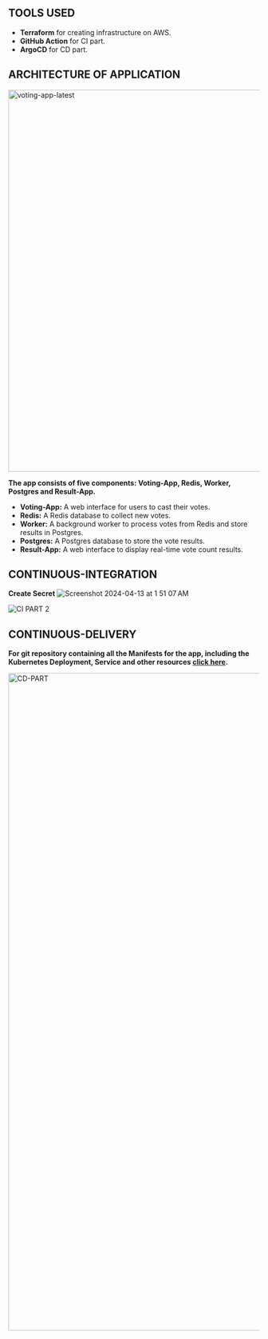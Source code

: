 ## TOOLS USED
- **Terraform** for creating infrastructure on AWS.
- **GitHub Action** for CI part.
- **ArgoCD** for CD part.


## ARCHITECTURE OF APPLICATION
<img width="764" alt="voting-app-latest" src="https://github.com/anshuhtwt/CI-CD-using-Jenkins-and-ArgoCD-into-EKS-for-microservices/assets/95365748/c1a8030c-5129-4e19-913c-5a2686677686">

**The app consists of five components: Voting-App, Redis, Worker, Postgres and Result-App.**
   - **Voting-App:** A web interface for users to cast their votes.
   - **Redis:** A Redis database to collect new votes.
   - **Worker:** A background worker to process votes from Redis and store results in Postgres.
   - **Postgres:** A Postgres database to store the vote results.
   - **Result-App:** A web interface to display real-time vote count results.


## CONTINUOUS-INTEGRATION
**Create Secret**
![Screenshot 2024-04-13 at 1 51 07 AM](https://github.com/anshu049/Automated-CI-CD-Github-Action-ArgoCD-DockerHub-for-Microservices-on-EKS/assets/95365748/d662040a-4272-4fc5-a1a9-fbc3f5ec7327)

![CI PART 2](https://github.com/anshu049/CI-CD-using-Jenkins-and-ArgoCD-into-EKS-for-microservices/assets/95365748/dec4b8bc-aa36-473e-b274-bd3d831ab84e)


## CONTINUOUS-DELIVERY
**For git repository containing all the Manifests for the app, including the Kubernetes Deployment, Service and other resources [click here](https://github.com/anshuhtwt/Voting-App-Manifests).**

<img width="1315" alt="CD-PART" src="https://github.com/anshuhtwt/CI-CD-using-Jenkins-and-ArgoCD-into-EKS-for-microservices/assets/95365748/a84c7362-bff1-4d4a-8910-ec4f8bdfc051">




